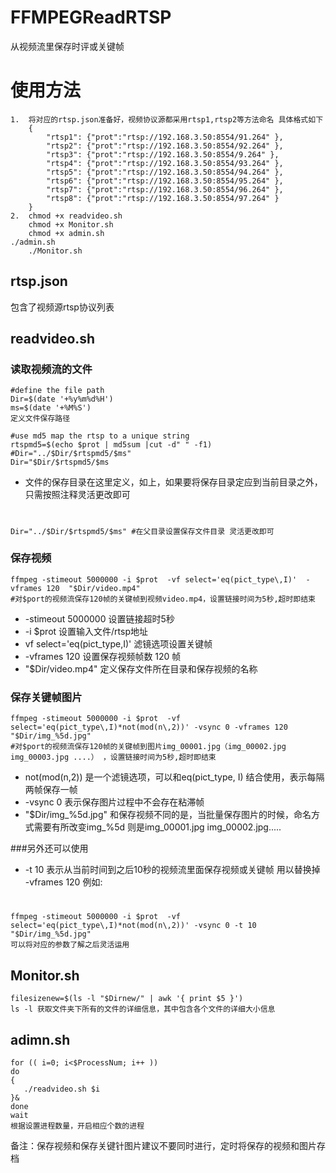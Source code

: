 # FFMPEGReadRTSP
从视频流里保存时评或关键帧

# 使用方法 
    1.  将对应的rtsp.json准备好，视频协议源都采用rtsp1,rtsp2等方法命名 具体格式如下
        {
            "rtsp1": {"prot":"rtsp://192.168.3.50:8554/91.264" },
            "rtsp2": {"prot":"rtsp://192.168.3.50:8554/92.264" },
            "rtsp3": {"prot":"rtsp://192.168.3.50:8554/9.264" },
            "rtsp4": {"prot":"rtsp://192.168.3.50:8554/93.264" },
            "rtsp5": {"prot":"rtsp://192.168.3.50:8554/94.264" },
            "rtsp6": {"prot":"rtsp://192.168.3.50:8554/95.264" },
            "rtsp7": {"prot":"rtsp://192.168.3.50:8554/96.264" },
            "rtsp8": {"prot":"rtsp://192.168.3.50:8554/97.264" }
        }
    2.  chmod +x readvideo.sh  
        chmod +x Monitor.sh  
        chmod +x admin.sh
	./admin.sh
        ./Monitor.sh  

## rtsp.json
包含了视频源rtsp协议列表

## readvideo.sh
### 读取视频流的文件  
    #define the file path 
    Dir=$(date '+%y%m%d%H') 
    ms=$(date '+%M%S') 
    定义文件保存路径 
	
    #use md5 map the rtsp to a unique string
    rtspmd5=$(echo $prot | md5sum |cut -d" " -f1)
    #Dir="../$Dir/$rtspmd5/$ms"
    Dir="$Dir/$rtspmd5/$ms
- 文件的保存目录在这里定义，如上，如果要将保存目录定应到当前目录之外，只需按照注释灵活更改即可
#

	Dir="../$Dir/$rtspmd5/$ms" #在父目录设置保存文件目录 灵活更改即可
	
### 保存视频  
	ffmpeg -stimeout 5000000 -i $prot  -vf select='eq(pict_type\,I)'  -vframes 120  "$Dir/video.mp4"
	#对$port的视频流保存120帧的关键帧到视频video.mp4，设置链接时间为5秒,超时即结束
- -stimeout 5000000  设置链接超时5秒 
- -i $prot  设置输入文件/rtsp地址
- vf select='eq(pict_type\,I)' 滤镜选项设置关键帧
- -vframes 120 设置保存视频帧数 120 帧
- "$Dir/video.mp4" 定义保存文件所在目录和保存视频的名称
	
### 保存关键帧图片
	ffmpeg -stimeout 5000000 -i $prot  -vf select='eq(pict_type\,I)*not(mod(n\,2))' -vsync 0 -vframes 120 "$Dir/img_%5d.jpg"
	#对$port的视频流保存120帧的关键帧到图片img_00001.jpg（img_00002.jpg  img_00003.jpg ....） ，设置链接时间为5秒,超时即结束
- not(mod(n\,2)) 是一个滤镜选项，可以和eq(pict_type\, I) 结合使用，表示每隔两帧保存一帧
- -vsync 0 表示保存图片过程中不会存在粘滞帧
- "$Dir/img_%5d.jpg" 和保存视频不同的是，当批量保存图片的时候，命名方式需要有所改变img_%5d 则是img_00001.jpg  img_00002.jpg.....
	
###另外还可以使用

- -t 10 表示从当前时间到之后10秒的视频流里面保存视频或关键帧 用以替换掉 -vframes 120
	例如:
#
	ffmpeg -stimeout 5000000 -i $prot  -vf select='eq(pict_type\,I)*not(mod(n\,2))' -vsync 0 -t 10 "$Dir/img_%5d.jpg"
	可以将对应的参数了解之后灵活运用


## Monitor.sh
    filesizenew=$(ls -l "$Dirnew/" | awk '{ print $5 }')
    ls -l 获取文件夹下所有的文件的详细信息，其中包含各个文件的详细大小信息

## adimn.sh
    for (( i=0; i<$ProcessNum; i++ ))
    do
    {
       ./readvideo.sh $i
    }&
    done
    wait
    根据设置进程数量，开启相应个数的进程

备注：保存视频和保存关键针图片建议不要同时进行，定时将保存的视频和图片存档


